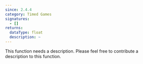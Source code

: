 ```yaml
---
since: 2.4.4
category: Timed Games
signatures:
  - []
returns:
  dataType: float
  description: ~
---
```


This function needs a description. Please feel free to contribute a description to this function.
